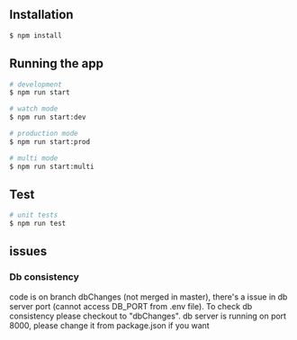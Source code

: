 ## Installation

```bash
$ npm install
```

## Running the app

```bash
# development
$ npm run start

# watch mode
$ npm run start:dev

# production mode
$ npm run start:prod

# multi mode
$ npm run start:multi
```

## Test

```bash
# unit tests
$ npm run test

```

## issues

### Db consistency

code is on branch dbChanges (not merged in master), there's a issue in db server port (cannot access DB_PORT from .env file).
To check db consistency please checkout to "dbChanges".
db server is running on port 8000, please change it from package.json if you want
